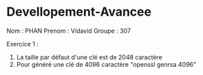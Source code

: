 # Devellopement-Avancee

Nom : PHAN
Prenom : Vidavid
Groupe : 307

Exercice 1 : 
1) La taille par défaut d'une clé est de 2048 caractère
2) Pour généré une clé de 4096 caractère "openssl genrsa 4096"
